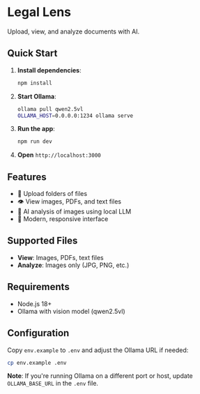 # Legal Lens

Upload, view, and analyze documents with AI.

## Quick Start

1. **Install dependencies**:

   ```bash
   npm install
   ```

2. **Start Ollama**:

   ```bash
   ollama pull qwen2.5vl
   OLLAMA_HOST=0.0.0.0:1234 ollama serve
   ```

3. **Run the app**:

   ```bash
   npm run dev
   ```

4. **Open** `http://localhost:3000`

## Features

- 📁 Upload folders of files
- 👁️ View images, PDFs, and text files
- 🤖 AI analysis of images using local LLM
- 🎨 Modern, responsive interface

## Supported Files

- **View**: Images, PDFs, text files
- **Analyze**: Images only (JPG, PNG, etc.)

## Requirements

- Node.js 18+
- Ollama with vision model (qwen2.5vl)

## Configuration

Copy `env.example` to `.env` and adjust the Ollama URL if needed:

```bash
cp env.example .env
```

**Note**: If you're running Ollama on a different port or host, update `OLLAMA_BASE_URL` in the `.env` file.
